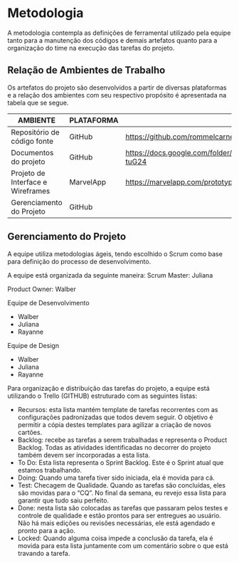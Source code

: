 
# Metodologia

A metodologia contempla as definições de ferramental utilizado pela equipe tanto para a manutenção dos códigos e demais artefatos quanto para a organização do time na execução das tarefas do projeto.


## Relação de Ambientes de Trabalho

Os artefatos do projeto são desenvolvidos a partir de diversas plataformas e a relação dos ambientes com seu respectivo propósito é apresentada na tabela que se segue. 

|AMBIENTE | PLATAFORMA  | LINK DE ACESSO |
|------|-----------------------------------------|----|
|Repositório de código fonte|GitHub| https://github.com/rommelcarneiro/tiaw-template | 
|Documentos do projeto| GitHub  | https://docs.google.com/folder/d/1xE9t6zD78VnVkeOSgDfss33QWe85ogqYpx9x-tuG24  |
|Projeto de Interface e  Wireframes| MarvelApp | https://marvelapp.com/prototype/aig0ai5/screen/86349252 | 
|Gerenciamento do Projeto| GitHub  | |


## Gerenciamento do Projeto 

A equipe utiliza metodologias ágeis, tendo escolhido o Scrum como base para definição do processo de desenvolvimento.

A equipe está organizada da seguinte maneira:
Scrum Master:  Juliana 

Product Owner:  Walber

Equipe de Desenvolvimento
- Walber
- Juliana
- Rayanne

Equipe de Design

- Walber
- Juliana
- Rayanne

Para organização e distribuição das tarefas do projeto, a equipe está utilizando o Trello (GITHUB) estruturado com as seguintes listas: 

- Recursos: esta lista mantém template de tarefas recorrentes com as configurações padronizadas que todos devem seguir. O objetivo é permitir a cópia destes templates para agilizar a criação de novos cartões.
- Backlog: recebe as tarefas a serem trabalhadas e representa o Product Backlog. Todas as atividades identificadas no decorrer do projeto também devem ser incorporadas a esta lista.
- To Do: Esta lista representa o Sprint Backlog. Este é o Sprint atual que estamos trabalhando.
- Doing: Quando uma tarefa tiver sido iniciada, ela é movida para cá.
- Test: Checagem de Qualidade. Quando as tarefas são concluídas, eles são movidas para o “CQ”. No final da semana, eu revejo essa lista para garantir que tudo saiu perfeito.
- Done: nesta lista são colocadas as tarefas que passaram pelos testes e controle de qualidade e estão prontos para ser entregues ao usuário. Não há mais edições ou revisões necessárias, ele está agendado e pronto para a ação.
- Locked: Quando alguma coisa impede a conclusão da tarefa, ela é movida para esta lista juntamente com um comentário sobre o que está travando a tarefa.


